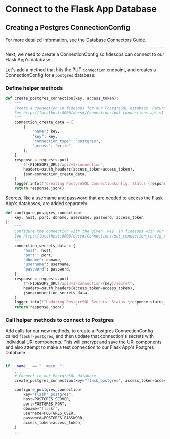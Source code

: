# Connect to the Flask App Database

## Creating a Postgres ConnectionConfig

For more detailed information, [see the Database Connectors Guide](../guides/database_connectors.md).

---

Next, we need to create a ConnectionConfig so fidesops can connect to our Flask App's  database.

Let's add a method that hits the PUT `connection` endpoint, and creates a ConnectionConfig for a `postgres` database:

### Define helper methods

```python
def create_postgres_connection(key, access_token):
    """
    Create a connection in fidesops for our PostgreSQL database. Returns the response JSON if successful.
    See http://localhost:8000/docs#/Connections/put_connections_api_v1_connection_put
    """
    connection_create_data = [
        {
            "name": key,
            "key": key,
            "connection_type": "postgres",
            "access": "write",
        },
    ]
    response = requests.put(
        f"{FIDESOPS_URL}/api/v1/connection",
        headers=oauth_headers(access_token=access_token),
        json=connection_create_data,
    )
    logger.info(f"Creating PostgreSQL ConnectionConfig. Status {response.status_code}")
    return response.json()

```

Secrets, like a username and password that are needed to access the Flask App's databases, are added separately:

```python
def configure_postgres_connection(
    key, host, port, dbname, username, password, access_token
):
    """
    Configure the connection with the given `key` in fidesops with our PostgreSQL database credentials. Returns the response JSON if successful.
    See http://localhost:8000/docs#/Connections/put_connection_config_secrets_api_v1_connection__connection_key__secret_put
    """
    connection_secrets_data = {
        "host": host,
        "port": port,
        "dbname": dbname,
        "username": username,
        "password": password,
    }
    response = requests.put(
        f"{FIDESOPS_URL}/api/v1/connection/{key}/secret",
        headers=oauth_headers(access_token=access_token),
        json=connection_secrets_data,
    )
    logger.info(f"Updating PostgreSQL Secrets. Status {response.status_code}.")
    return response.json()

```

### Call helper methods to connect to Postgres

Add calls for our new methods, to create a Postgres ConnectionConfig called `flaskr-postgres`, and 
then update that connection's secrets with individual URI components.  This will encrypt and save the URI components 
and also attempt to make a test connection to our Flask App's Postgres Database.
```python

if __name__ == "__main__":
    ...
    # Connect to our PostgreSQL database
    create_postgres_connection(key="flask_postgres", access_token=access_token)

    configure_postgres_connection(
        key="flaskr_postgres",
        host=POSTGRES_SERVER,
        port=POSTGRES_PORT,
        dbname="flaskr",
        username=POSTGRES_USER,
        password=POSTGRES_PASSWORD,
        access_token=access_token,
    )
    ...
```